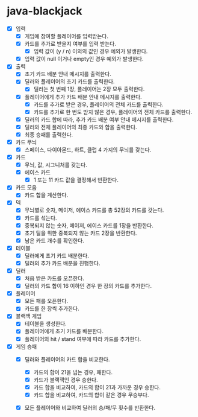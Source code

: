 # java-blackjack

- [x] 입력
  - [x] 게임에 참여할 플레이어를 입력받는다.
  - [x] 카드를 추가로 받을지 여부를 입력 받는다.
    - [x] 입력 값이 (y / n) 이외의 값인 경우 예외가 발생한다.
  - [x] 입력 값이 null 이거나 empty인 경우 예외가 발생한다.

- [x] 출력
  - [x] 초기 카드 배분 안내 메시지를 출력한다.
  - [x] 딜러와 플레이어의 초기 카드를 출력한다.
    - [x] 딜러는 첫 번째 1장, 플레이어는 2장 모두 출력한다.
  - [x] 플레이어에게 추가 카드 배분 안내 메시지를 출력한다.
    - [x] 카드를 추가로 받은 경우, 플레이어의 전체 카드를 출력한다.
    - [x] 카드를 추가로 한 번도 받지 않은 경우, 플레이어의 전체 카드를 출력한다.
  - [x] 딜러의 카드 합에 따라, 추가 카드 배분 여부 안내 메시지를 출력한다.
  - [x] 딜러와 전체 플레이어의 최종 카드와 합을 출력한다.
  - [x] 최종 승패를 출력한다.

- [x] 카드 무늬
  - [x] 스페이스, 다이아몬드, 하트, 클럽 4 가지의 무늬를 갖는다.

- [x] 카드
  - [x] 무늬, 값, 시그니처를 갖는다.
  - [x] 에이스 카드
    - [x] 1 또는 11 카드 값을 결정해서 반환한다.

- [x] 카드 모음
  - [x] 카드 합을 계산한다.

- [x] 덱
  - [x] 무늬별로 숫자, 메이저, 에이스 카드를 총 52장의 카드를 갖는다.
  - [x] 카드를 섞는다.
  - [x] 중복되지 않는 숫자, 메이저, 에이스 카드를 1장을 반환한다.
  - [x] 초기 딜을 위한 중복되지 않는 카드 2장을 반환한다.
  - [x] 남은 카드 개수를 확인한다.

- [x] 테이블
  - [x] 딜러에게 초기 카드 배분한다.
  - [x] 딜러의 추가 카드 배분을 진행한다.

- [x] 딜러
  - [x] 처음 받은 카드를 오픈한다.  
  - [x] 딜러의 카드 합이 16 이하인 경우 한 장의 카드를 추가한다.

- [x] 플레이어
  - [x] 모든 패를 오픈한다.
  - [x] 카드를 한 장씩 추가한다.

- [x] 블랙잭 게임
  - [x] 테이블을 생성한다.
  - [x] 플레이어에게 초기 카드를 배분한다.
  - [x] 플레이어의 hit / stand 여부에 따라 카드를 추가한다.

- [x] 게임 승패
  - [x] 딜러와 플레이어의 카드 합을 비교한다.
    - [x] 카드의 합이 21을 넘는 경우, 패한다.
    - [x] 카드가 블랙잭인 경우 승한다.
    - [x] 카드 합을 비교하여, 카드의 합이 21과 가까운 경우 승한다.
    - [x] 카드 합을 비교하여, 카드의 합이 같은 경우 무승부다.
  - [x] 모든 플레이어와 비교하여 딜러의 승/패/무 횟수를 반환한다.
  